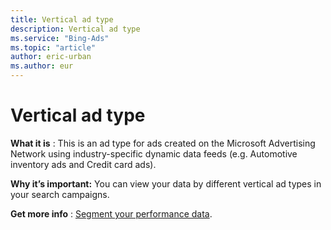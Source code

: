 ```yaml
---
title: Vertical ad type
description: Vertical ad type
ms.service: "Bing-Ads"
ms.topic: "article"
author: eric-urban
ms.author: eur
---
```


# Vertical ad type

**What it is** : This is an ad type for ads created on the Microsoft Advertising Network using industry-specific dynamic data feeds (e.g. Automotive inventory ads and Credit card ads).

**Why it’s important:**     You can view your data by different vertical ad types in your search campaigns.

**Get more info** : [Segment your performance data](../hlp_BA_CONC_Segmentation.md).


